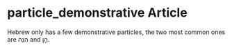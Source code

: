 # particle_demonstrative Article
Hebrew only has a few demonstrative particles, the two most common ones are הִנֵּה and הֵ֣ן.